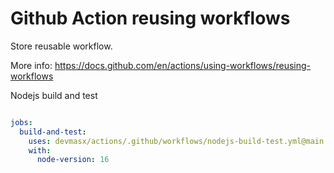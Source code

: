 # Github Action reusing workflows

Store reusable workflow.

More info:
https://docs.github.com/en/actions/using-workflows/reusing-workflows

Nodejs build and test

```yml

jobs:
  build-and-test:
    uses: devmasx/actions/.github/workflows/nodejs-build-test.yml@main
    with:
      node-version: 16
```
